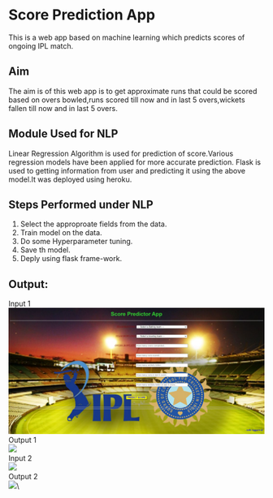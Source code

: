 # Score Prediction App 
This is a web app based on machine learning which predicts scores of ongoing IPL match.

## Aim
The aim is of this web app is to get approximate runs that could be scored based on overs bowled,runs scored till now and in last 5 overs,wickets fallen till now and in last 5 overs.
## Module Used for NLP

Linear Regression Algorithm is used for prediction of score.Various regression models have been applied for more accurate prediction.
Flask is used to getting information from user and predicting it using the above model.It was deployed using heroku.

## Steps Performed under NLP

1. Select the approproate fields from the data.
2. Train model on the data.
3. Do some Hyperparameter tuning.
4. Save th model.
5. Deply using flask frame-work.

## Output:
Input 1\
![](Capture1.PNG)\
Output 1\
![](Images/Capture2.PNG)\
Input 2\
![](Images/Capture3.PNG)\
Output 2\
![](Images/Capture4.PNG)\
